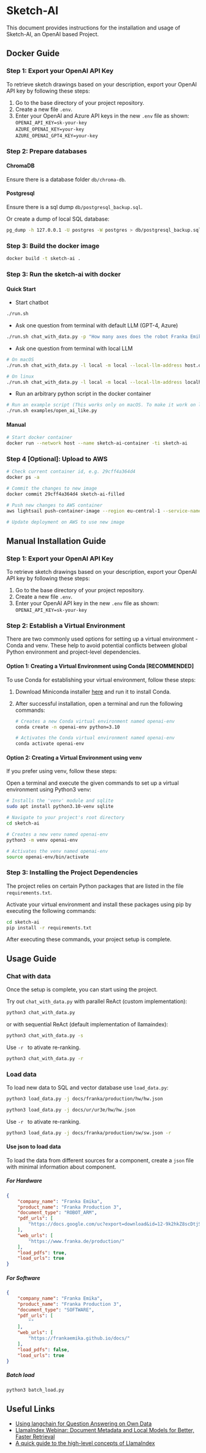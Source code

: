 # Sketch-AI

This document provides instructions for the installation and usage of Sketch-AI, an OpenAI based Project.

## Docker Guide

### Step 1: Export your OpenAI API Key

To retrieve sketch drawings based on your description, export your OpenAI API key by following these steps:

1. Go to the base directory of your project repository.
2. Create a new file `.env`.
3. Enter your OpenAI and Azure API keys in the new `.env` file as shown: \
    `OPENAI_API_KEY=sk-your-key` \
    `AZURE_OPENAI_KEY=your-key` \
    `AZURE_OPENAI_GPT4_KEY=your-key`

### Step 2: Prepare databases

#### ChromaDB

Ensure there is a database folder `db/chroma-db`.

#### Postgresql

Ensure there is a sql dump `db/postgresql_backup.sql`.

Or create a dump of local SQL database:

```sh
pg_dump -h 127.0.0.1 -U postgres -W postgres > db/postgresql_backup.sql
```

### Step 3: Build the docker image

```sh
docker build -t sketch-ai .
```

### Step 3: Run the sketch-ai with docker

#### Quick Start

* Start chatbot

```sh
./run.sh
```

* Ask one question from terminal with default LLM (GPT-4, Azure)

```sh
./run.sh chat_with_data.py -p "How many axes does the robot Franka Emika production have?"
```

* Ask one question from terminal with local LLM

```sh
# On macOS
./run.sh chat_with_data.py -l local -m local --local-llm-address host.docker.internal --local-llm-port 8080 -p "How many axes does the robot Franka Emika production have?"

# On linux
./run.sh chat_with_data.py -l local -m local --local-llm-address localhost --local-llm-port 8080 -p "How many axes does the robot Franka Emika production have?"
```

* Run an arbitrary python script in the docker container

```sh
# Run an example script (This works only on macOS. To make it work on linux, you need to change the host.docker.internal to localhost.)
./run.sh examples/open_ai_like.py
```

#### Manual

```sh
# Start docker container
docker run --network host --name sketch-ai-container -ti sketch-ai
```

### Step 4 [Optional]: Upload to AWS

```sh
# Check current container id, e.g. 29cff4a364d4
docker ps -a

# Commit the changes to new image
docker commit 29cff4a364d4 sketch-ai-filled

# Push new changes to AWS container
aws lightsail push-container-image --region eu-central-1 --service-name sketch-ai-aws-container --label sketch-ai-gradio --image sketch-ai-filled:latest

# Update deployment on AWS to use new image
```


## Manual Installation Guide

### Step 1: Export your OpenAI API Key

To retrieve sketch drawings based on your description, export your OpenAI API key by following these steps:

1. Go to the base directory of your project repository.
2. Create a new file `.env`.
3. Enter your OpenAI API key in the new `.env` file as shown: `OPENAI_API_KEY=sk-your-key`

### Step 2: Establish a Virtual Environment

There are two commonly used options for setting up a virtual environment - Conda and venv. These help to avoid potential conflicts between global Python environment and project-level dependencies.

#### Option 1: Creating a Virtual Environment using Conda [RECOMMENDED]

To use Conda for establishing your virtual environment, follow these steps:

1. Download Miniconda installer [here](https://docs.conda.io/projects/miniconda/en/latest/index.html) and run it to install Conda.

2. After successful installation, open a terminal and run the following commands:

    ```bash
    # Creates a new Conda virtual environment named openai-env
    conda create -n openai-env python=3.10

    # Activates the Conda virtual environment named openai-env
    conda activate openai-env
    ```

#### Option 2: Creating a Virtual Environment using venv

If you prefer using venv, follow these steps:

Open a terminal and execute the given commands to set up a virtual environment using Python3 venv:

```bash
# Installs the 'venv' module and sqlite
sudo apt install python3.10-venv sqlite

# Navigate to your project's root directory
cd sketch-ai

# Creates a new venv named openai-env
python3 -m venv openai-env

# Activates the venv named openai-env
source openai-env/bin/activate
```

### Step 3: Installing the Project Dependencies

The project relies on certain Python packages that are listed in the file `requirements.txt`.

Activate your virtual environment and install these packages using pip by executing the following commands:

```bash
cd sketch-ai
pip install -r requirements.txt
```

After executing these commands, your project setup is complete.

## Usage Guide

### Chat with data

Once the setup is complete, you can start using the project.

Try out `chat_with_data.py` with parallel ReAct (custom implementation):

```bash
python3 chat_with_data.py
```

or with sequential ReAct (default implementation of llamaindex):

```bash
python3 chat_with_data.py -s
```


Use ```-r ``` to ativate re-ranking.

```bash
python3 chat_with_data.py -r
```


### Load data
To load new data to SQL and vector database use ```load_data.py```:

```bash
python3 load_data.py -j docs/franka/production/hw/hw.json
```

```bash
python3 load_data.py -j docs/ur/ur3e/hw/hw.json
```

Use ```-r ``` to ativate re-ranking.

```bash
python3 load_data.py -j docs/franka/production/sw/sw.json -r
```

#### Use json to load data

To load the data from different sources for a component, create a ```json``` file with minimal information about component.

##### For Hardware

```json
{
    "company_name": "Franka Emika",
    "product_name": "Franka Production 3",
    "document_type": "ROBOT_ARM",
    "pdf_urls": [
        "https://docs.google.com/uc?export=download&id=12-9k2hkZ8scDtjSXbLt8sEjvVP4fYbLE"
    ],
    "web_urls": [
        "https://www.franka.de/production/"
    ],
    "load_pdfs": true,
    "load_urls": true
}
```

##### For Software


```json
{
    "company_name": "Franka Emika",
    "product_name": "Franka Production 3",
    "document_type": "SOFTWARE",
    "pdf_urls": [
        ""
    ],
    "web_urls": [
        "https://frankaemika.github.io/docs/"
    ],
    "load_pdfs": false,
    "load_urls": true
}
```

##### Batch load

```bash
python3 batch_load.py
```


## Useful Links

* [Using langchain for Question Answering on Own Data](https://medium.com/@onkarmishra/using-langchain-for-question-answering-on-own-data-3af0a82789ed)
* [LlamaIndex Webinar: Document Metadata and Local Models for Better, Faster Retrieval](https://youtu.be/njzB6fm0U8g?si=h8EnIgBTsbXatoXS&t=140)
* [A quick guide to the high-level concepts of LlamaIndex](https://gpt-index.readthedocs.io/en/latest/getting_started/concepts.html)
